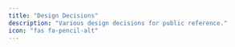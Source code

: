 ```yaml
---
title: "Design Decisions"
description: "Various design decisions for public reference."
icon: "fas fa-pencil-alt"
---
```

